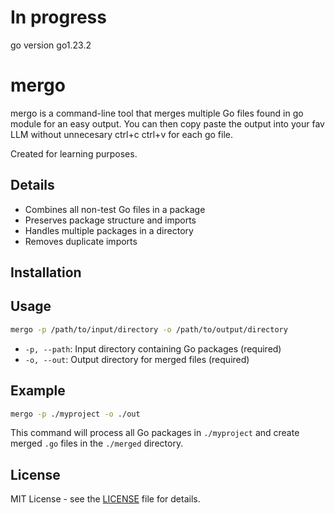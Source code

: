 # In progress
go version go1.23.2

# mergo

mergo is a command-line tool that merges multiple Go files found in go module for an easy output.
You can then copy paste the output into your fav LLM without unnecesary ctrl+c ctrl+v for each go file.

Created for learning purposes.

## Details

- Combines all non-test Go files in a package
- Preserves package structure and imports
- Handles multiple packages in a directory
- Removes duplicate imports

## Installation


## Usage

```bash
mergo -p /path/to/input/directory -o /path/to/output/directory
```

- `-p, --path`: Input directory containing Go packages (required)
- `-o, --out`: Output directory for merged files (required)

## Example

```bash
mergo -p ./myproject -o ./out
```

This command will process all Go packages in `./myproject` and create merged `.go` files in the `./merged` directory.

## License

MIT License - see the [LICENSE](LICENSE) file for details.
